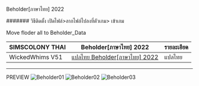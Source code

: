 Beholder[ภาษาไทย] 2022


####### วิธีติดตั้ง
เปิดไฟล์>ลากไฟล์ไปลงที่ตัวเกม> เข้าเกม

Move floder all to Beholder_Data

 SIMSCOLONY THAI| Beholder[ภาษาไทย] 2022|รายละเอียด|
| ------------- | ------------- | ------------- |
| WickedWhims V51| [แปลไทย Beholder[ภาษาไทย] 2022 ](https://github.com/simscolony/Beholder_TH/raw/main/Beholder%5B%E0%B8%A0%E0%B8%B2%E0%B8%A9%E0%B8%B2%E0%B9%84%E0%B8%97%E0%B8%A2%5D%202022.7z) |แปลไทย|

------------------------------
PREVIEW
![Beholder01](https://user-images.githubusercontent.com/13219372/183236608-4bd5d6e7-d155-43e2-9fd2-a5c610a614eb.jpg)
![Beholder02](https://user-images.githubusercontent.com/13219372/183236617-747b6653-5ab4-4496-9921-7cecab3938ac.jpg)
![Beholder03](https://user-images.githubusercontent.com/13219372/183236619-0e12f8d4-9c5d-4ab3-915b-e2f963405e6c.jpg)
